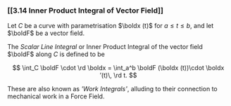 ### [[3.14 Inner Product Integral of Vector Field]]

Let $C$ be a curve with parametrisation $\boldx (t)$ for $a\leq t\leq b$, and let $\boldF$ be a vector field.

The _Scalar Line Integral_ or Inner Product Integral of the vector field $\boldF$ along $C$ is defined to be

$$
\int_C \boldF \cdot \rd \boldx = \int_a^b \boldF (\boldx (t))\cdot \boldx ’(t)\, \rd t.
$$

These are also known as *'Work Integrals'*, alluding to their connection to mechanical work in a Force Field.